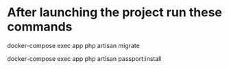 # After launching the project run these commands

docker-compose exec app php artisan migrate

docker-compose exec app php artisan passport:install


